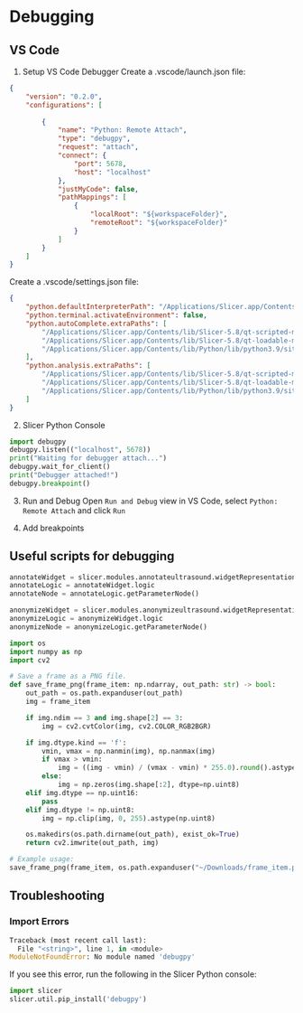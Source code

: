 # Debugging

## VS Code

1. Setup VS Code Debugger
Create a .vscode/launch.json file:
```json
{
    "version": "0.2.0",
    "configurations": [
        
        {
            "name": "Python: Remote Attach",
            "type": "debugpy",
            "request": "attach",
            "connect": {
                "port": 5678,
                "host": "localhost"
            },
            "justMyCode": false,
            "pathMappings": [
                {
                    "localRoot": "${workspaceFolder}",
                    "remoteRoot": "${workspaceFolder}"
                }
            ]
        }
    ]
}
```

Create a .vscode/settings.json file:
```json
{
    "python.defaultInterpreterPath": "/Applications/Slicer.app/Contents/bin/PythonSlicer",
    "python.terminal.activateEnvironment": false,
    "python.autoComplete.extraPaths": [
        "/Applications/Slicer.app/Contents/lib/Slicer-5.8/qt-scripted-modules",
        "/Applications/Slicer.app/Contents/lib/Slicer-5.8/qt-loadable-modules",
        "/Applications/Slicer.app/Contents/lib/Python/lib/python3.9/site-packages",
    ],
    "python.analysis.extraPaths": [
        "/Applications/Slicer.app/Contents/lib/Slicer-5.8/qt-scripted-modules",
        "/Applications/Slicer.app/Contents/lib/Slicer-5.8/qt-loadable-modules",
        "/Applications/Slicer.app/Contents/lib/Python/lib/python3.9/site-packages",
    ]
}
```

2. Slicer Python Console
```python
import debugpy
debugpy.listen(("localhost", 5678))
print("Waiting for debugger attach...")
debugpy.wait_for_client()
print("Debugger attached!")
debugpy.breakpoint()
```

3. Run and Debug
Open `Run and Debug` view in VS Code, select `Python: Remote Attach` and click `Run`

4. Add breakpoints


## Useful scripts for debugging

```python
annotateWidget = slicer.modules.annotateultrasound.widgetRepresentation().self()
annotateLogic = annotateWidget.logic
annotateNode = annotateLogic.getParameterNode()

anonymizeWidget = slicer.modules.anonymizeultrasound.widgetRepresentation().self()
anonymizeLogic = anonymizeWidget.logic
anonymizeNode = anonymizeLogic.getParameterNode()
```

```python
import os
import numpy as np
import cv2

# Save a frame as a PNG file.
def save_frame_png(frame_item: np.ndarray, out_path: str) -> bool:
    out_path = os.path.expanduser(out_path)
    img = frame_item

    if img.ndim == 3 and img.shape[2] == 3:
        img = cv2.cvtColor(img, cv2.COLOR_RGB2BGR)

    if img.dtype.kind == 'f':
        vmin, vmax = np.nanmin(img), np.nanmax(img)
        if vmax > vmin:
            img = ((img - vmin) / (vmax - vmin) * 255.0).round().astype(np.uint8)
        else:
            img = np.zeros(img.shape[:2], dtype=np.uint8)
    elif img.dtype == np.uint16:
        pass
    elif img.dtype != np.uint8:
        img = np.clip(img, 0, 255).astype(np.uint8)

    os.makedirs(os.path.dirname(out_path), exist_ok=True)
    return cv2.imwrite(out_path, img)

# Example usage:
save_frame_png(frame_item, os.path.expanduser("~/Downloads/frame_item.png"))
```

## Troubleshooting

### Import Errors

```python
Traceback (most recent call last):
  File "<string>", line 1, in <module>
ModuleNotFoundError: No module named 'debugpy'
```

If you see this error, run the following in the Slicer Python console:

```python
import slicer
slicer.util.pip_install('debugpy')
```